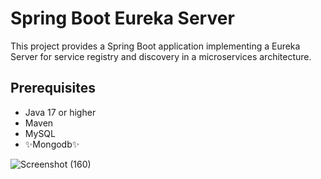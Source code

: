 # Spring Boot Eureka Server
 This project provides a Spring Boot application implementing a Eureka Server for service registry and discovery in a microservices architecture.

## Prerequisites

- Java 17 or higher
- Maven
- MySQL
- ✨Mongodb✨

![Screenshot (160)](https://github.com/Khaire7031/Eureka-Server-App/assets/121940469/461aeabf-1469-4bd0-9623-c965a0186ffe)
